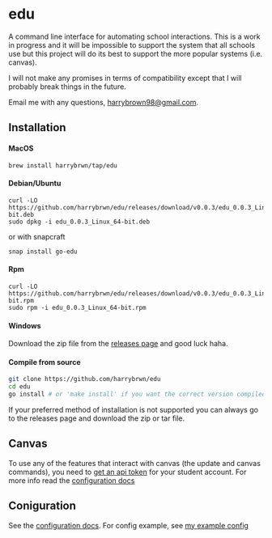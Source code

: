 # edu
A command line interface for automating school interactions. This is a work in progress and it will be impossible to support the system that all schools use but this project will do its best to support the more popular systems (i.e. canvas).

I will not make any promises in terms of compatibility except that I will probably break things in the future.

Email me with any questions, harrybrown98@gmail.com.

## Installation
#### MacOS
```
brew install harrybrwn/tap/edu
```
#### Debian/Ubuntu
```
curl -LO https://github.com/harrybrwn/edu/releases/download/v0.0.3/edu_0.0.3_Linux_64-bit.deb
sudo dpkg -i edu_0.0.3_Linux_64-bit.deb
```
or with snapcraft
```
snap install go-edu
```
#### Rpm
```
curl -LO https://github.com/harrybrwn/edu/releases/download/v0.0.3/edu_0.0.3_Linux_64-bit.rpm
sudo rpm -i edu_0.0.3_Linux_64-bit.rpm
```
#### Windows
Download the zip file from the [releases page](https://github.com/harrybrwn/edu/releases) and good luck haha.
#### Compile from source
```sh
git clone https://github.com/harrybrwn/edu
cd edu
go install # or 'make install' if you want the correct version compiled into the binary
```

If your preferred method of installation is not supported you can always go to the releases page and download the zip or tar file.

## Canvas
To use any of the features that interact with canvas (the update and canvas commands), you need to [get an api token](https://community.canvaslms.com/docs/DOC-16005-42121018197) for your student account. For more info read the [configuration docs](/docs/config.md#token)

## Coniguration
See the [configuration docs](/docs/config.md). For config example, see [my example config](/docs/example_config.yml)
